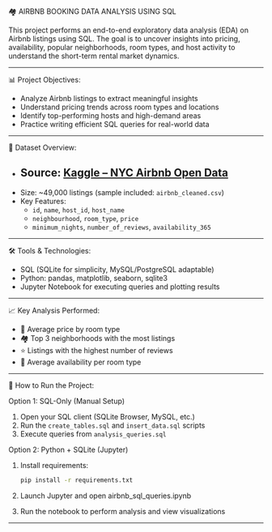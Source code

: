 🏘️ AIRBNB BOOKING DATA ANALYSIS USING SQL

This project performs an end-to-end exploratory data analysis (EDA) on Airbnb listings using SQL. The goal is to uncover insights into pricing, availability, popular neighborhoods, room types, and host activity to understand the short-term rental market dynamics.

---

📊 Project Objectives:

- Analyze Airbnb listings to extract meaningful insights
- Understand pricing trends across room types and locations
- Identify top-performing hosts and high-demand areas
- Practice writing efficient SQL queries for real-world data



---

🧾 Dataset Overview:

- Source: [Kaggle – NYC Airbnb Open Data](https://www.kaggle.com/datasets/dgomonov/new-york-city-airbnb-open-data)
  ---
- Size: ~49,000 listings (sample included: `airbnb_cleaned.csv`)
- Key Features:
  - `id`, `name`, `host_id`, `host_name`
  - `neighbourhood`, `room_type`, `price`
  - `minimum_nights`, `number_of_reviews`, `availability_365`

---

🛠️ Tools & Technologies:

- SQL (SQLite for simplicity, MySQL/PostgreSQL adaptable)
- Python: pandas, matplotlib, seaborn, sqlite3
- Jupyter Notebook for executing queries and plotting results

---

📈 Key Analysis Performed:

- 📍 Average price by room type  
- 🏘️ Top 3 neighborhoods with the most listings  
- ⭐ Listings with the highest number of reviews  
- 📅 Average availability per room type  

---

🚀 How to Run the Project:

Option 1: SQL-Only (Manual Setup)
1. Open your SQL client (SQLite Browser, MySQL, etc.)
2. Run the `create_tables.sql` and `insert_data.sql` scripts
3. Execute queries from `analysis_queries.sql`

 Option 2: Python + SQLite (Jupyter)
1. Install requirements:
   ```bash
   pip install -r requirements.txt

2. Launch Jupyter and open airbnb_sql_queries.ipynb

3. Run the notebook to perform analysis and view visualizations
---





